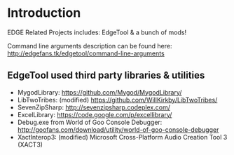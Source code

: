 Introduction
============
EDGE Related Projects includes: EdgeTool & a bunch of mods!

Command line arguments description can be found here: http://edgefans.tk/edgetool/command-line-arguments

EdgeTool used third party libraries & utilities
-----------------------------------------------
* MygodLibrary:                                 https://github.com/Mygod/MygodLibrary/
* LibTwoTribes: (modified)                      https://github.com/WillKirkby/LibTwoTribes/
* SevenZipSharp:                                http://sevenzipsharp.codeplex.com/
* ExcelLibrary:                                 https://code.google.com/p/excellibrary/
* Debug.exe from World of Goo Console Debugger: http://goofans.com/download/utility/world-of-goo-console-debugger
* XactInterop3: (modified)                      Microsoft Cross-Platform Audio Creation Tool 3 (XACT3)